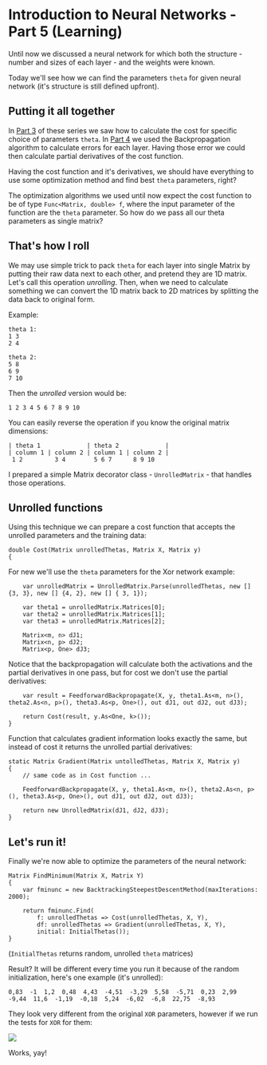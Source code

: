 # Introduction to Neural Networks - Part 5 (Learning)

Until now we discussed a neural network for which both the structure - number and sizes of each layer - and the weights were known.

Today we'll see how we can find the parameters `theta` for given neural network (it's structure is still defined upfront). 

## Putting it all together

In [Part 3](<http://marcindrobik.pl/Post/IntroductiontoNeuralNetworksPart3CostFunction>) of these series we saw how to calculate the cost for specific choice of parameters `theta`. In [Part 4](<http://marcindrobik.pl/Post/IntroductiontoNeuralNetworksPart4Backpropagation>) we used the Backpropagation algorithm to calculate errors for each layer. Having those error we could then calculate partial derivatives of the cost function.

Having the cost function and it's derivatives, we should have everything to use some optimization method and find best `theta` parameters, right?

The optimization algorithms we used until now expect the cost function to be of type `Func<Matrix, double> f`, where the input parameter of the function are the `theta` parameter. So how do we pass all our theta parameters as single matrix?

## That's how I roll

We may use simple trick to pack `theta` for each layer into single Matrix by putting their raw data next to each other, and pretend they are 1D matrix. Let's call this operation *unrolling*. Then, when we need to calculate something we can convert the 1D matrix back to 2D matrices by splitting the data back to original form.

Example:

    theta 1:
    1 3
    2 4
    
    theta 2:
    5 8
    6 9
    7 10

Then the *unrolled* version would be:

    1 2 3 4 5 6 7 8 9 10
    
You can easily reverse the operation if you know the original matrix dimensions:

    | theta 1             | theta 2             |
    | column 1 | column 2 | column 1 | column 2 |
     1 2         3 4        5 6 7      8 9 10

I prepared a simple Matrix decorator class - `UnrolledMatrix` - that handles those operations.

## Unrolled functions

Using this technique we can prepare a cost function that accepts the unrolled parameters and the training data:

    double Cost(Matrix unrolledThetas, Matrix X, Matrix y)
    {

For new we'll use the `theta` parameters for the Xor network example:

        var unrolledMatrix = UnrolledMatrix.Parse(unrolledThetas, new [] {3, 3}, new [] {4, 2}, new [] { 3, 1});
    
        var theta1 = unrolledMatrix.Matrices[0];
        var theta2 = unrolledMatrix.Matrices[1];
        var theta3 = unrolledMatrix.Matrices[2];
    
        Matrix<m, n> dJ1;
        Matrix<n, p> dJ2;
        Matrix<p, One> dJ3;

Notice that the backpropagation will calculate both the activations and the partial derivatives in one pass, but for cost we don't use the partial derivatives:

        var result = FeedforwardBackpropagate(X, y, theta1.As<m, n>(), theta2.As<n, p>(), theta3.As<p, One>(), out dJ1, out dJ2, out dJ3);
        
        return Cost(result, y.As<One, k>());
    }
    
Function that calculates gradient information looks exactly the same, but instead of cost it returns the unrolled partial derivatives:


    static Matrix Gradient(Matrix untolledThetas, Matrix X, Matrix y)
    {
        // same code as in Cost function ...
    
        FeedforwardBackpropagate(X, y, theta1.As<m, n>(), theta2.As<n, p>(), theta3.As<p, One>(), out dJ1, out dJ2, out dJ3);
    
        return new UnrolledMatrix(dJ1, dJ2, dJ3);
    }

## Let's run it!

Finally we're now able to optimize the parameters of the neural network:

    Matrix FindMinimum(Matrix X, Matrix Y)
    {
        var fminunc = new BacktrackingSteepestDescentMethod(maxIterations: 2000);
    
        return fminunc.Find(
            f: unrolledThetas => Cost(unrolledThetas, X, Y),
            df: unrolledThetas => Gradient(unrolledThetas, X, Y),
            initial: InitialThetas());
    }
    
(`InitialThetas` returns random, unrolled `theta` matrices)

Result? It will be different every time you run it because of the random initialization, here's one example (it's unrolled):
 
    0,83  -1  1,2  0,48  4,43  -4,51  -3,29  5,58  -5,71  0,23  2,99  -9,44  11,6  -1,19  -0,18  5,24  -6,02  -6,8  22,75  -8,93 
    
 They look very different from the original `XOR` parameters, however if we run the tests for `XOR` for them:
 
 ![](https://mandrostorage.blob.core.windows.net/blogfiles/devenv_2016-04-30_18-12-25.png)

Works, yay!